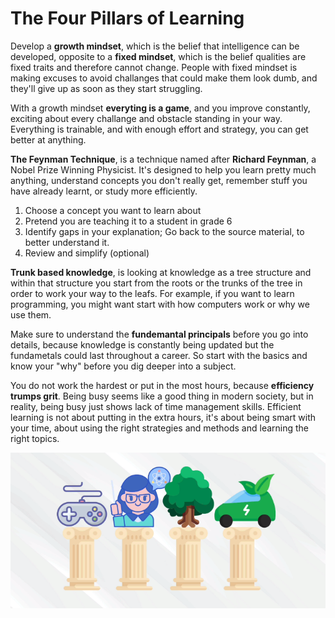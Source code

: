 # The Four Pillars of Learning

Develop a **growth mindset**, which is the belief that intelligence can be developed,
opposite to a **fixed mindset**, which is the belief qualities are fixed traits and therefore cannot change. People with fixed mindset is making excuses to avoid challanges that could make them look dumb, and they'll give up as soon as they start struggling.

With a growth mindset **everyting is a game**, and you improve constantly, exciting about every challange and obstacle standing in your way. Everything is trainable, and with enough effort and strategy, you can get better at anything. 

**The Feynman Technique**, is a technique named after **Richard Feynman**, a Nobel Prize Winning Physicist. It's designed to help you learn pretty much anything, understand concepts you don't really get, remember stuff you have already learnt, or study more efficiently.

1. Choose a concept you want to learn about
2. Pretend you are teaching it to a student in grade 6
3. Identify gaps in your explanation;  Go back to the source material, to better understand it.
4. Review and simplify (optional)

**Trunk based knowledge**, is looking at knowledge as a tree structure and within that structure you start from the roots or the trunks of the tree in order to work your way to the leafs. For example, if you want to learn programming, you might want start with how computers work or why we use them. 

Make sure to understand the **fundemantal principals** before you go into details, because knowledge is constantly being updated but the fundametals could last throughout a career. So start with the basics and know your "why" before you dig deeper into a subject.

You do not work the hardest or put in the most hours, because **efficiency trumps grit**. Being busy seems like a good thing in modern society, but in reality, being busy just shows lack of time management skills. Efficient learning is not about putting in the extra hours, it's about being smart with your time, about using the right strategies and methods and learning the right topics.

![Four Pillars of Learning](./img/four_pillars.png)